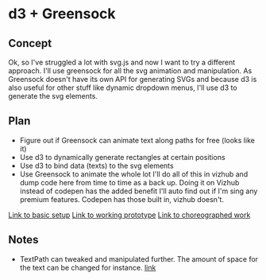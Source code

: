 # d3 + Greensock

## Concept
Ok, so I've struggled a lot with svg.js and now I want to try a different approach. I'll use greensock for all the svg animation and manipulation. As Greensock doesn't have its own API for generating SVGs and because d3 is also useful for other stuff like dynamic dropdown menus, I'll use d3 to generate the svg elements.

## Plan
- Figure out if Greensock can animate text along paths for free (looks like it)
- Use d3 to dynamically generate rectangles at certain positions
- Use d3 to bind data (texts) to the svg elements
- Use Greensock to animate the whole lot
I'll do all of this in vizhub and dump code here from time to time as a back up. Doing it on Vizhub instead of codepen has the added benefit I'll auto find out if I'm sing any premium features. Codepen has those built in, vizhub doesn't.

[Link to basic setup](https://vizhub.com/Razpudding/2e2ed0da09f1427696e53734e901bf47?edit=files&file=index.js)
[Link to working prototype](https://vizhub.com/Razpudding/fd414b707a084035933e5521ee650c51?edit=files&file=index.js)
[Link to choreographed work](https://vizhub.com/Razpudding/ac3f7015fe914b4c9d4b3bc8f4b16922?edit=files&file=index.js)

## Notes
- TextPath can tweaked and manipulated further. The amount of space for the text can be changed for instance. [link](https://developer.mozilla.org/en-US/docs/Web/SVG/Element/textPath)